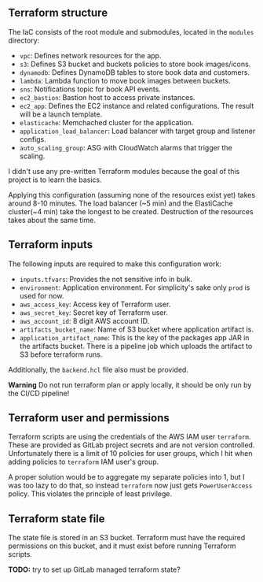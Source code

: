 ## Terraform structure

The IaC consists of the root module and submodules, located in the 
``modules`` directory:

 - ``vpc``: Defines network resources for the app.
 - ``s3``: Defines S3 bucket and buckets policies to store book images/icons.
 - ``dynamodb``: Defines DynamoDB tables to store book data and customers.
 - `lambda`: Lambda function to move book images between buckets.
 - `sns`: Notifications topic for book API events.
 - `ec2_bastion`: Bastion host to access private instances.
 - ``ec2_app``: Defines the EC2 instance and related configurations. The result will be a launch template.
 - `elasticache`: Memchached cluster for the application.
 - ``application_load_balancer``: Load balancer with target group and listener configs.
 - ``auto_scaling_group``: ASG with CloudWatch alarms that trigger the scaling.

I didn't use any pre-written Terraform modules because the goal of this project is to learn the basics.

Applying this configuration (assuming none of the resources exist yet) takes around 8-10 minutes. The 
load balancer (~5 min) and the ElastiCache cluster(~4 min) take the longest to be created. Destruction 
of the resources takes about the same time.

## Terraform inputs

The following inputs are required to make this configuration work:

 - ``inputs.tfvars``: Provides the not sensitive info in bulk.
 - ``environment``: Application environment. For simplicity's sake only ``prod`` 
is used for now.
 - ``aws_access_key``: Access key of Terraform user.
 - ``aws_secret_key``: Secret key of Terraform user.
 - ``aws_account_id``: 8 digit AWS account ID.
 - ``artifacts_bucket_name``: Name of S3 bucket where application artifact is.
 - ``application_artifact_name``: This is the key of the packages app JAR in the artifacts 
bucket. There is a pipeline job which uploads the artifact to S3 before terraform runs. 

Additionally, the ``backend.hcl`` file also must be provided.

**Warning** Do not run terraform plan or apply locally, it should be only run by the CI/CD pipeline!

## Terraform user and permissions

Terraform scripts are using the credentials of the AWS IAM user ``terraform``. These 
are provided as GitLab project secrets and are not version controlled. Unfortunately there is a 
limit of 10 policies for user groups, which I hit when adding policies to `terraform` IAM user's group. 

A proper solution would be to aggregate my separate policies into 1, but I was too lazy to do that, 
so instead `terraform` now just gets `PowerUserAccess` policy. This violates the principle of 
least privilege.

## Terraform state file

The state file is stored in an S3 bucket. Terraform must have the required permissions 
on this bucket, and it must exist before running Terraform scripts.

**TODO:** try to set up GitLab managed terraform state?
